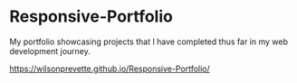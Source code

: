 # Responsive-Portfolio

My portfolio showcasing projects that I have completed thus far in my web development journey.

https://wilsonprevette.github.io/Responsive-Portfolio/

